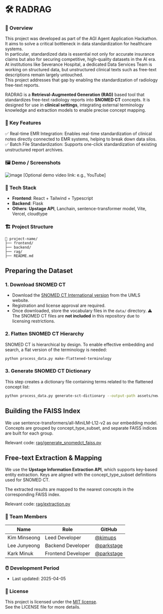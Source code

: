 # 🛠️ RADRAG

### 📌 Overview

This project was developed as part of the AGI Agent Application Hackathon.  
It aims to solve a critical bottleneck in data standardization for healthcare systems.  
In particular, standardized data is essential not only for accurate insurance claims but also for securing competitive, high-quality datasets in the AI era.  
At institutions like Severance Hospital, a dedicated Data Services Team is working on structured data, but unstructured clinical texts such as free-text descriptions remain largely untouched.  
This project addresses that gap by enabling the standardization of radiology free-text reports.

RADRAG is a **Retrieval-Augmented Generation (RAG)** based tool that standardizes free-text radiology reports into **SNOMED CT** concepts.
It is designed for use in **clinical settings**, integrating external terminology knowledge and extraction models to enable precise concept mapping.

### 🚀 Key Features

✅ Real-time EMR Integration: Enables real-time standardization of clinical notes directly connected to EMR systems, helping to break down data silos.
✅ Batch File Standardization: Supports one-click standardization of existing unstructured report archives.

### 🖼️ Demo / Screenshots

![image](https://github.com/user-attachments/assets/e155609e-34f8-4828-8143-8c9422f2ee0d)
[Optional demo video link: e.g., YouTube]

### 🧩 Tech Stack

- **Frontend**: React + Tailwind + Typescript
- **Backend**: Flask
- **Others**: **Upstage API**, Lanchain, sentence-transformer model, Vite, Vercel, cloudtype

### 🏗️ Project Structure

```
📁 project-name/
├── frontend/
├── backend/
├── rag/
├── README.md
```

## Preparing the Dataset

### 1. Download SNOMED CT

- Download the [SNOMED CT International version](https://www.nlm.nih.gov/healthit/snomedct/index.html) from the UMLS website.
- Registration and license approval are required.
- Once downloaded, store the vocabulary files in the `data/` directory.
  ⚠️ The SNOMED CT files are **not included** in this repository due to licensing restrictions.

### 2. Flatten SNOMED CT Hierarchy

SNOMED CT is hierarchical by design. To enable effective embedding and search, a flat version of the terminology is needed:

```bash
python process_data.py make-flattened-terminology
```

### 3. Generate SNOMED CT Dictionary

This step creates a dictionary file containing terms related to the flattened concept list:

```bash
python process_data.py generate-sct-dictionary --output-path assets/newdict_snomed.txt
```

## Building the FAISS Index

We use sentence-transformers/all-MiniLM-L12-v2 as our embedding model.
Concepts are grouped by concept_type_subset, and separate FAISS indices are built for each group.

Relevant code: [rag/generate_snomedct_faiss.py](https://github.com/burnout909/RADRAG/blob/main/rag/generate_snomedct_faiss.py)

## Free-text Extraction & Mapping

We use the **Upstage Information Extraction API**, which supports key-based entity extraction.
Keys are aligned with the concept_type_subset definitions used for SNOMED CT.

The extracted results are mapped to the nearest concepts in the corresponding FAISS index.

Relevant code: [rag/extraction.py](https://github.com/burnout909/RADRAG/blob/main/rag/extraction.py)

### 🙌 Team Members

| Name         | Role               | GitHub                                   |
| ------------ | ------------------ | ---------------------------------------- |
| Kim Minseong | Leed Developer     | [@kimups](https://github.com/johndoe)    |
| Lee Junyeong | Backend Developer  | [@parkstage](https://github.com/janedev) |
| Kark Minuk   | Frontend Developer | [@parkstage](https://github.com/janedev) |

### ⏰ Development Period

- Last updated: 2025-04-05

### 📄 License

This project is licensed under the [MIT license](https://opensource.org/licenses/MIT).  
See the LICENSE file for more details.

